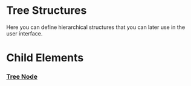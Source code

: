 # Tree Structures

Here you can define hierarchical structures that you can later use in the user interface.

# Child Elements

### [Tree Node](/t/Tree-Node)
